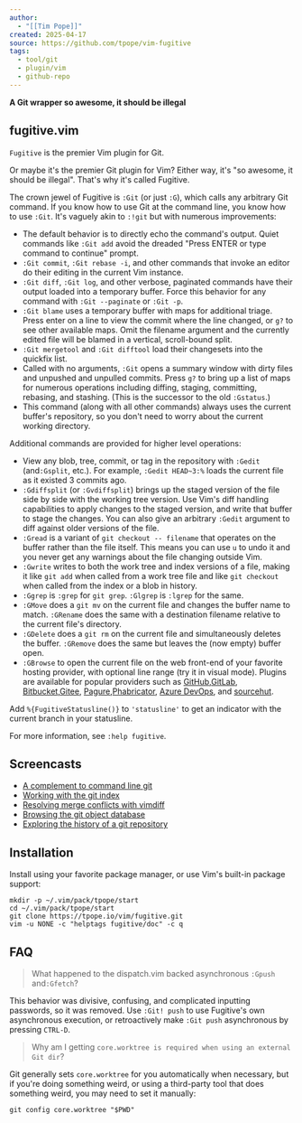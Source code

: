 ```yaml
---
author:
  - "[[Tim Pope]]"
created: 2025-04-17
source: https://github.com/tpope/vim-fugitive
tags:
  - tool/git
  - plugin/vim
  - github-repo
---
```

**A Git wrapper so awesome, it should be illegal**

## fugitive.vim

`Fugitive` is the premier Vim plugin for Git. 

Or maybe it's the premier Git plugin for Vim? Either way, it's "so awesome, it should be illegal". That's why it's called Fugitive.

The crown jewel of Fugitive is `:Git` (or just `:G`), which calls any arbitrary Git command. If you know how to use Git at the command line, you know how to use `:Git`. It's vaguely akin to `:!git` but with numerous improvements:

- The default behavior is to directly echo the command's output. Quiet commands like `:Git add` avoid the dreaded "Press ENTER or type command to continue" prompt.
- `:Git commit`, `:Git rebase -i`, and other commands that invoke an editor do their editing in the current Vim instance.
- `:Git diff`, `:Git log`, and other verbose, paginated commands have their output loaded into a temporary buffer. Force this behavior for any command with `:Git --paginate` or `:Git -p`.
- `:Git blame` uses a temporary buffer with maps for additional triage. Press enter on a line to view the commit where the line changed, or `g?` to see other available maps. Omit the filename argument and the currently edited file will be blamed in a vertical, scroll-bound split.
- `:Git mergetool` and `:Git difftool` load their changesets into the quickfix list.
- Called with no arguments, `:Git` opens a summary window with dirty files and unpushed and unpulled commits. Press `g?` to bring up a list of maps for numerous operations including diffing, staging, committing, rebasing, and stashing. (This is the successor to the old `:Gstatus`.)
- This command (along with all other commands) always uses the current buffer's repository, so you don't need to worry about the current working directory.

Additional commands are provided for higher level operations:

- View any blob, tree, commit, or tag in the repository with `:Gedit` (and`:Gsplit`, etc.). For example, `:Gedit HEAD~3:%` loads the current file as it existed 3 commits ago.
- `:Gdiffsplit` (or `:Gvdiffsplit`) brings up the staged version of the file side by side with the working tree version. Use Vim's diff handling capabilities to apply changes to the staged version, and write that buffer to stage the changes. You can also give an arbitrary `:Gedit` argument to diff against older versions of the file.
- `:Gread` is a variant of `git checkout -- filename` that operates on the buffer rather than the file itself. This means you can use `u` to undo it and you never get any warnings about the file changing outside Vim.
- `:Gwrite` writes to both the work tree and index versions of a file, making it like `git add` when called from a work tree file and like `git checkout` when called from the index or a blob in history.
- `:Ggrep` is `:grep` for `git grep`. `:Glgrep` is `:lgrep` for the same.
- `:GMove` does a `git mv` on the current file and changes the buffer name to match. `:GRename` does the same with a destination filename relative to the current file's directory.
- `:GDelete` does a `git rm` on the current file and simultaneously deletes the buffer. `:GRemove` does the same but leaves the (now empty) buffer open.
- `:GBrowse` to open the current file on the web front-end of your favorite hosting provider, with optional line range (try it in visual mode). Plugins are available for popular providers such as [GitHub](https://github.com/tpope/vim-rhubarb),[GitLab](https://github.com/shumphrey/fugitive-gitlab.vim), [Bitbucket](https://github.com/tommcdo/vim-fubitive),[Gitee](https://github.com/linuxsuren/fugitive-gitee.vim), [Pagure](https://github.com/FrostyX/vim-fugitive-pagure),[Phabricator](https://github.com/jparise/vim-phabricator), [Azure DevOps](https://github.com/cedarbaum/fugitive-azure-devops.vim), and [sourcehut](https://git.sr.ht/~willdurand/srht.vim).

Add `%{FugitiveStatusline()}` to `'statusline'` to get an indicator with the current branch in your statusline.

For more information, see `:help fugitive`.

## Screencasts

- [A complement to command line git](http://vimcasts.org/e/31)
- [Working with the git index](http://vimcasts.org/e/32)
- [Resolving merge conflicts with vimdiff](http://vimcasts.org/e/33)
- [Browsing the git object database](http://vimcasts.org/e/34)
- [Exploring the history of a git repository](http://vimcasts.org/e/35)

## Installation

Install using your favorite package manager, or use Vim's built-in package support:

```
mkdir -p ~/.vim/pack/tpope/start
cd ~/.vim/pack/tpope/start
git clone https://tpope.io/vim/fugitive.git
vim -u NONE -c "helptags fugitive/doc" -c q
```

## FAQ

> What happened to the dispatch.vim backed asynchronous `:Gpush` and`:Gfetch`?

This behavior was divisive, confusing, and complicated inputting passwords, so it was removed. Use `:Git! push` to use Fugitive's own asynchronous execution, or retroactively make `:Git push` asynchronous by pressing `CTRL-D`.

> Why am I getting `core.worktree is required when using an external Git dir`?

Git generally sets `core.worktree` for you automatically when necessary, but if you're doing something weird, or using a third-party tool that does something weird, you may need to set it manually:

```
git config core.worktree "$PWD"
```